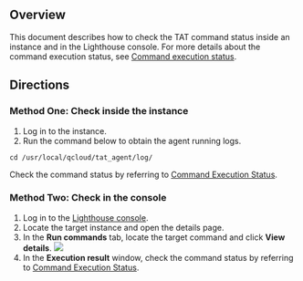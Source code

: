 ## Overview
This document describes how to check the TAT command status inside an instance and in the Lighthouse console. For more details about the command execution status, see [Command execution status](https://intl.cloud.tencent.com/document/product/1147/46034).

## Directions
### Method One: Check inside the instance
1. Log in to the instance.
2. Run the command below to obtain the agent running logs.
```
cd /usr/local/qcloud/tat_agent/log/
```
Check the command status by referring to [Command Execution Status](https://intl.cloud.tencent.com/document/product/1147/46034).

### Method Two: Check in the console
1. Log in to the [Lighthouse console](https://console.cloud.tencent.com/lighthouse/instance/index).
2. Locate the target instance and open the details page.
3. In the **Run commands** tab, locate the target command and click **View details**.
![](https://qcloudimg.tencent-cloud.cn/raw/38cf0f7f70473987e19d8897422c2366.png)
4. In the **Execution result** window, check the command status by referring to [Command Execution Status](https://intl.cloud.tencent.com/document/product/1147/46034).
